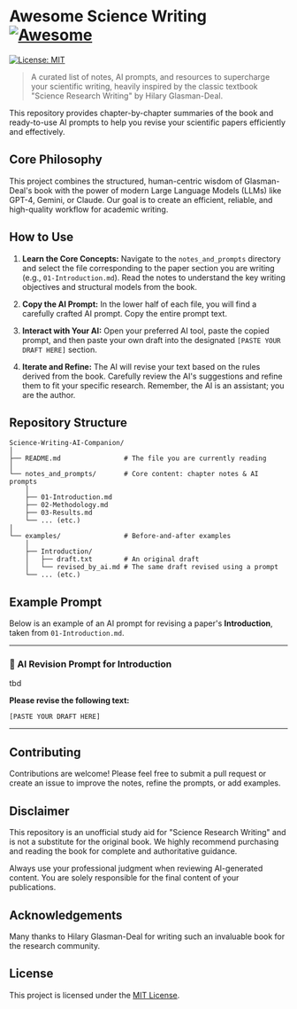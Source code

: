 # Awesome Science Writing [![Awesome](https://awesome.re/badge.svg)](https://awesome.re)

[![License: MIT](https://img.shields.io/badge/License-MIT-yellow.svg)](https://opensource.org/licenses/MIT)

> A curated list of notes, AI prompts, and resources to supercharge your scientific writing, heavily inspired by the classic textbook "Science Research Writing" by Hilary Glasman-Deal.

This repository provides chapter-by-chapter summaries of the book and ready-to-use AI prompts to help you revise your scientific papers efficiently and effectively.

## Core Philosophy

This project combines the structured, human-centric wisdom of Glasman-Deal's book with the power of modern Large Language Models (LLMs) like GPT-4, Gemini, or Claude. Our goal is to create an efficient, reliable, and high-quality workflow for academic writing.

## How to Use

1.  **Learn the Core Concepts:** Navigate to the `notes_and_prompts` directory and select the file corresponding to the paper section you are writing (e.g., `01-Introduction.md`). Read the notes to understand the key writing objectives and structural models from the book.

2.  **Copy the AI Prompt:** In the lower half of each file, you will find a carefully crafted AI prompt. Copy the entire prompt text.

3.  **Interact with Your AI:** Open your preferred AI tool, paste the copied prompt, and then paste your own draft into the designated `[PASTE YOUR DRAFT HERE]` section.

4.  **Iterate and Refine:** The AI will revise your text based on the rules derived from the book. Carefully review the AI's suggestions and refine them to fit your specific research. Remember, the AI is an assistant; you are the author.

## Repository Structure

```
Science-Writing-AI-Companion/
│
├── README.md                # The file you are currently reading
│
└── notes_and_prompts/       # Core content: chapter notes & AI prompts
    │
    ├── 01-Introduction.md
    ├── 02-Methodology.md
    ├── 03-Results.md
    └── ... (etc.)
│
└── examples/                # Before-and-after examples
    │
    ├── Introduction/
    │   ├── draft.txt        # An original draft
    │   └── revised_by_ai.md # The same draft revised using a prompt
    └── ... (etc.)
```

## Example Prompt

Below is an example of an AI prompt for revising a paper's **Introduction**, taken from `01-Introduction.md`.

---

### 🤖 AI Revision Prompt for Introduction

tbd

**Please revise the following text:**
```
[PASTE YOUR DRAFT HERE]
```

---

## Contributing

Contributions are welcome! Please feel free to submit a pull request or create an issue to improve the notes, refine the prompts, or add examples.

## Disclaimer

This repository is an unofficial study aid for "Science Research Writing" and is not a substitute for the original book. We highly recommend purchasing and reading the book for complete and authoritative guidance.

Always use your professional judgment when reviewing AI-generated content. You are solely responsible for the final content of your publications.

## Acknowledgements

Many thanks to Hilary Glasman-Deal for writing such an invaluable book for the research community.

## License

This project is licensed under the [MIT License](LICENSE).
